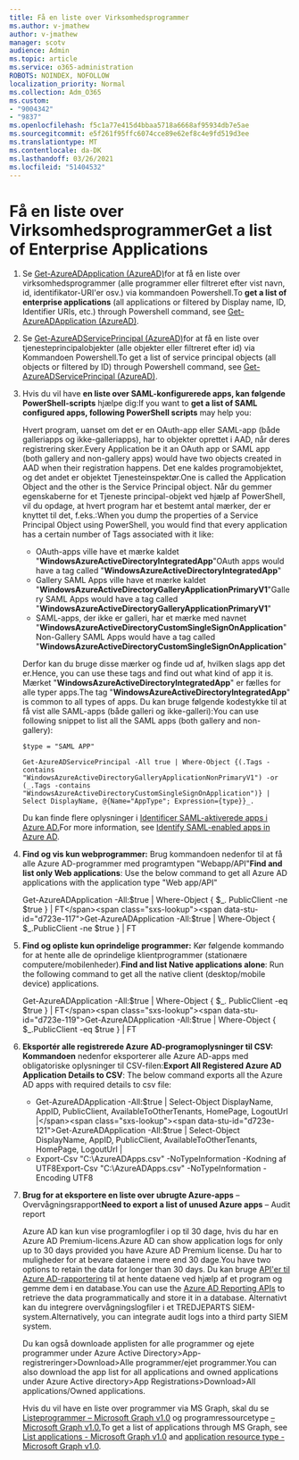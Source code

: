 ```yaml
---
title: Få en liste over Virksomhedsprogrammer
ms.author: v-jmathew
author: v-jmathew
manager: scotv
audience: Admin
ms.topic: article
ms.service: o365-administration
ROBOTS: NOINDEX, NOFOLLOW
localization_priority: Normal
ms.collection: Adm_O365
ms.custom:
- "9004342"
- "9837"
ms.openlocfilehash: f5c1a77e415d4bbaa5718a6668af95934db7e5ae
ms.sourcegitcommit: e5f261f95ffc6074cce89e62ef8c4e9fd519d3ee
ms.translationtype: MT
ms.contentlocale: da-DK
ms.lasthandoff: 03/26/2021
ms.locfileid: "51404532"
---
```

# <a name="get-a-list-of-enterprise-applications"></a><span data-ttu-id="d723e-102">Få en liste over Virksomhedsprogrammer</span><span class="sxs-lookup"><span data-stu-id="d723e-102">Get a list of Enterprise Applications</span></span>

1. <span data-ttu-id="d723e-103">Se  [Get-AzureADApplication (AzureAD)](https://docs.microsoft.com/powershell/module/azuread/get-azureadapplication)for at få en liste over virksomhedsprogrammer (alle programmer eller filtreret efter vist navn, id, identifikator-URI'er osv.) via kommandoen Powershell.</span><span class="sxs-lookup"><span data-stu-id="d723e-103">To **get a list of enterprise applications** (all applications or filtered by Display name, ID, Identifier URIs, etc.) through Powershell command, see [Get-AzureADApplication (AzureAD)](https://docs.microsoft.com/powershell/module/azuread/get-azureadapplication).</span></span>
2. <span data-ttu-id="d723e-104">Se [Get-AzureADServicePrincipal (AzureAD)](https://docs.microsoft.com/powershell/module/azuread/get-azureadserviceprincipal)for at få en liste over tjenesteprincipalobjekter (alle objekter eller filtreret efter id) via Kommandoen Powershell.</span><span class="sxs-lookup"><span data-stu-id="d723e-104">To get a list of service principal objects (all objects or filtered by ID) through Powershell command, see [Get-AzureADServicePrincipal (AzureAD)](https://docs.microsoft.com/powershell/module/azuread/get-azureadserviceprincipal).</span></span>
3. <span data-ttu-id="d723e-105">Hvis du vil have **en liste over SAML-konfigurerede apps, kan følgende PowerShell-scripts** hjælpe dig:</span><span class="sxs-lookup"><span data-stu-id="d723e-105">If you want to **get a list of SAML configured apps, following PowerShell scripts** may help you:</span></span>

    <span data-ttu-id="d723e-106">Hvert program, uanset om det er en OAuth-app eller SAML-app (både galleriapps og ikke-galleriapps), har to objekter oprettet i AAD, når deres registrering sker.</span><span class="sxs-lookup"><span data-stu-id="d723e-106">Every Application be it an OAuth app or SAML app (both gallery and non-gallery apps) would have two objects created in AAD when their registration happens.</span></span> <span data-ttu-id="d723e-107">Det ene kaldes programobjektet, og det andet er objektet Tjenesteinspektør.</span><span class="sxs-lookup"><span data-stu-id="d723e-107">One is called the Application Object and the other is the Service Principal object.</span></span> <span data-ttu-id="d723e-108">Når du gemmer egenskaberne for et Tjeneste principal-objekt ved hjælp af PowerShell, vil du opdage, at hvert program har et bestemt antal mærker, der er knyttet til det, f.eks.:</span><span class="sxs-lookup"><span data-stu-id="d723e-108">When you dump the properties of a Service Principal Object using PowerShell, you would find that every application has a certain number of Tags associated with it like:</span></span>

    - <span data-ttu-id="d723e-109">OAuth-apps ville have et mærke kaldet "**WindowsAzureActiveDirectoryIntegratedApp**"</span><span class="sxs-lookup"><span data-stu-id="d723e-109">OAuth apps would have a tag called "**WindowsAzureActiveDirectoryIntegratedApp**"</span></span>
    - <span data-ttu-id="d723e-110">Gallery SAML Apps ville have et mærke kaldet "**WindowsAzureActiveDirectoryGalleryApplicationPrimaryV1**"</span><span class="sxs-lookup"><span data-stu-id="d723e-110">Gallery SAML Apps would have a tag called "**WindowsAzureActiveDirectoryGalleryApplicationPrimaryV1**"</span></span>
    - <span data-ttu-id="d723e-111">SAML-apps, der ikke er galleri, har et mærke med navnet "**WindowsAzureActiveDirectoryCustomSingleSignOnApplication**"</span><span class="sxs-lookup"><span data-stu-id="d723e-111">Non-Gallery SAML Apps would have a tag called "**WindowsAzureActiveDirectoryCustomSingleSignOnApplication**"</span></span>

    <span data-ttu-id="d723e-112">Derfor kan du bruge disse mærker og finde ud af, hvilken slags app det er.</span><span class="sxs-lookup"><span data-stu-id="d723e-112">Hence, you can use these tags and find out what kind of app it is.</span></span> <span data-ttu-id="d723e-113">Mærket "**WindowsAzureActiveDirectoryIntegratedApp**" er fælles for alle typer apps.</span><span class="sxs-lookup"><span data-stu-id="d723e-113">The tag "**WindowsAzureActiveDirectoryIntegratedApp**" is common to all types of apps.</span></span> <span data-ttu-id="d723e-114">Du kan bruge følgende kodestykke til at få vist alle SAML-apps (både galleri og ikke-galleri):</span><span class="sxs-lookup"><span data-stu-id="d723e-114">You can use following snippet to list all the SAML apps (both gallery and non-gallery):</span></span>

    `$type = "SAML APP"`

    `Get-AzureADServicePrincipal -All true | Where-Object {(.Tags -contains "WindowsAzureActiveDirectoryGalleryApplicationNonPrimaryV1") -or (_.Tags -contains "WindowsAzureActiveDirectoryCustomSingleSignOnApplication")} | Select DisplayName, @{Name="AppType"; Expression={type}}_.`

    <span data-ttu-id="d723e-115">Du kan finde flere oplysninger i [Identificer SAML-aktiverede apps i Azure AD.](https://docs.microsoft.com/answers/questions/24259/identify-saml-enabled-apps-in-azure-ad.html)</span><span class="sxs-lookup"><span data-stu-id="d723e-115">For more information, see [Identify SAML-enabled apps in Azure AD](https://docs.microsoft.com/answers/questions/24259/identify-saml-enabled-apps-in-azure-ad.html).</span></span>

4. <span data-ttu-id="d723e-116">**Find og vis kun webprogrammer:** Brug kommandoen nedenfor til at få alle Azure AD-programmer med programtypen "Webapp/API"</span><span class="sxs-lookup"><span data-stu-id="d723e-116">**Find and list only Web applications**: Use the below command to get all Azure AD applications with the application type "Web app/API"</span></span>

    <span data-ttu-id="d723e-117">Get-AzureADApplication -All:$true | Where-Object { $_. PublicClient -ne $true } | FT</span><span class="sxs-lookup"><span data-stu-id="d723e-117">Get-AzureADApplication -All:$true | Where-Object { $_.PublicClient -ne $true } | FT</span></span>
5. <span data-ttu-id="d723e-118">**Find og opliste kun oprindelige programmer:** Kør følgende kommando for at hente alle de oprindelige klientprogrammer (stationære computere/mobilenheder).</span><span class="sxs-lookup"><span data-stu-id="d723e-118">**Find and list Native applications alone**: Run the following command to get all the native client (desktop/mobile device) applications.</span></span>

    <span data-ttu-id="d723e-119">Get-AzureADApplication -All:$true | Where-Object { $_. PublicClient -eq $true } | FT</span><span class="sxs-lookup"><span data-stu-id="d723e-119">Get-AzureADApplication -All:$true | Where-Object { $_.PublicClient -eq $true } | FT</span></span>
6. <span data-ttu-id="d723e-120">**Eksportér alle registrerede Azure AD-programoplysninger til CSV: Kommandoen** nedenfor eksporterer alle Azure AD-apps med obligatoriske oplysninger til CSV-filen:</span><span class="sxs-lookup"><span data-stu-id="d723e-120">**Export All Registered Azure AD Application Details to CSV**: The below command exports all the Azure AD apps with required details to csv file:</span></span>

    - <span data-ttu-id="d723e-121">Get-AzureADApplication -All:$true | Select-Object DisplayName, AppID, PublicClient, AvailableToOtherTenants, HomePage, LogoutUrl |</span><span class="sxs-lookup"><span data-stu-id="d723e-121">Get-AzureADApplication -All:$true | Select-Object DisplayName, AppID, PublicClient, AvailableToOtherTenants, HomePage, LogoutUrl |</span></span>
    - <span data-ttu-id="d723e-122">Export-Csv "C:\AzureADApps.csv" -NoTypeInformation -Kodning af UTF8</span><span class="sxs-lookup"><span data-stu-id="d723e-122">Export-Csv "C:\AzureADApps.csv" -NoTypeInformation -Encoding UTF8</span></span>

7. <span data-ttu-id="d723e-123">**Brug for at eksportere en liste over ubrugte Azure-apps** – Overvågningsrapport</span><span class="sxs-lookup"><span data-stu-id="d723e-123">**Need to export a list of unused Azure apps** – Audit report</span></span>

    <span data-ttu-id="d723e-124">Azure AD kan kun vise programlogfiler i op til 30 dage, hvis du har en Azure AD Premium-licens.</span><span class="sxs-lookup"><span data-stu-id="d723e-124">Azure AD can show application logs for only up to 30 days provided you have Azure AD Premium license.</span></span>
    <span data-ttu-id="d723e-125">Du har to muligheder for at bevare dataene i mere end 30 dage.</span><span class="sxs-lookup"><span data-stu-id="d723e-125">You have two options to retain the data for longer than 30 days.</span></span> <span data-ttu-id="d723e-126">Du kan bruge [API'er til Azure AD-rapportering](https://docs.microsoft.com/azure/active-directory/reports-monitoring/concept-reporting-api) til at hente dataene ved hjælp af et program og gemme dem i en database.</span><span class="sxs-lookup"><span data-stu-id="d723e-126">You can use the [Azure AD Reporting APIs](https://docs.microsoft.com/azure/active-directory/reports-monitoring/concept-reporting-api) to retrieve the data programmatically and store it in a database.</span></span> <span data-ttu-id="d723e-127">Alternativt kan du integrere overvågningslogfiler i et TREDJEPARTS SIEM-system.</span><span class="sxs-lookup"><span data-stu-id="d723e-127">Alternatively, you can integrate audit logs into a third party SIEM system.</span></span>

    <span data-ttu-id="d723e-128">Du kan også downloade applisten for alle programmer og ejete programmer under Azure Active Directory>App-registreringer>Download>Alle programmer/ejet programmer.</span><span class="sxs-lookup"><span data-stu-id="d723e-128">You can also download the app list for all applications and owned applications under Azure Active directory>App Registrations>Download>All applications/Owned applications.</span></span>

    <span data-ttu-id="d723e-129">Hvis du vil have en liste over programmer via MS Graph, skal du se [Listeprogrammer – Microsoft Graph v1.0](https://docs.microsoft.com/graph/api/application-list) og programressourcetype [– Microsoft Graph v1.0.](https://docs.microsoft.com/graph/api/resources/application)</span><span class="sxs-lookup"><span data-stu-id="d723e-129">To get a list of applications through MS Graph, see [List applications - Microsoft Graph v1.0](https://docs.microsoft.com/graph/api/application-list) and [application resource type - Microsoft Graph v1.0](https://docs.microsoft.com/graph/api/resources/application).</span></span>
